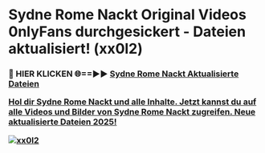 # Sydne Rome Nackt Original Videos 0nlyFans durchgesickert - Dateien aktualisiert! (xx0l2)

<h3>🔴 HIER KLICKEN 🌐==►► <a href="https://tinyurl.com/h6vf6nb8" rel="nofollow">Sydne Rome Nackt Aktualisierte Dateien

Hol dir Sydne Rome Nackt und alle Inhalte. Jetzt kannst du auf alle Videos und Bilder von Sydne Rome Nackt zugreifen. Neue aktualisierte Dateien 2025!

[![xx0l2](https://i.imgur.com/sD4kR3V.gif)](https://tinyurl.com/h6vf6nb8)
